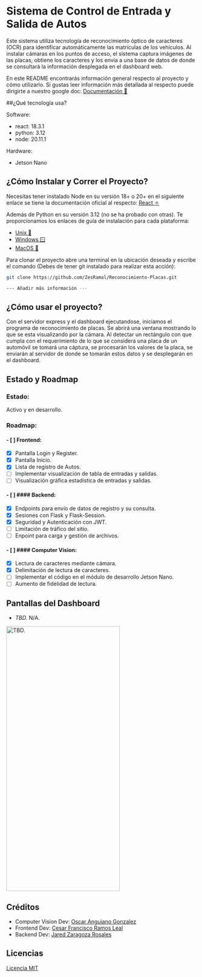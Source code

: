 # Sistema de Control de Entrada y Salida de Autos

Este sistema utiliza tecnología de reconocimiento óptico de caracteres (OCR) para identificar automáticamente las matrículas de los vehículos. Al instalar cámaras en los puntos de acceso, el sistema captura imágenes de las placas, obtiene los caracteres y los envía a una base de datos de donde se consultará la información desplegada en el dashboard web.

En este README encontrarás información general respecto al proyecto y cómo utilizarlo. Si gustas leer información más detallada al respecto puede dirigirte a nuestro google doc: [Documentación 📄](https://docs.google.com/document/d/1g2XP08FGQq8FJmYp_3psSb1SsMw6X24vORQCKUahHkM/edit?usp=sharing)

##¿Qué tecnología usa?

Software:

- react: 18.3.1
- python: 3.12
- node: 20.11.1

Hardware:

- Jetson Nano

## ¿Cómo Instalar y Correr el Proyecto?

Necesitas tener instalado Node en su versión 18+ o 20+ en el siguiente enlace se tiene la documentación oficial al respecto: [React ⚛️](https://nodejs.org/en/learn/getting-started/how-to-install-nodejs#how-to-install-nodejs)

Además de Python en su versión 3.12 (no se ha probado con otras). Te proporcionamos los enlaces de guía de instalación para cada plataforma:

- [Unix 🐧](https://docs.python.org/3/using/unix.html)
- [Windows 🪟](https://docs.python.org/3/using/windows.html)
- [MacOS 🍎](https://docs.python.org/3/using/mac.html)

Para clonar el proyecto abre una terminal en la ubicación deseada y escribe el comando (Debes de tener git instalado para realizar esta acción):

```bash
git clone https://github.com/ZesRamal/Reconocimiento-Placas.git
```

```bash
--- Añadir más información ---
```

## ¿Cómo usar el proyecto?

Con el servidor express y el dashboard ejecutandose, iniciamos el programa de reconocimiento de placas. Se abrirá una ventana mostrando lo que se esta visualizando por la cámara. Al detectar un rectángulo con que cumpla con el requerimiento de lo que se considera una placa de un automóvil se tomará una cáptura, se procesarán los valores de la placa, se enviarán al servidor de donde se tomarán estos datos y se desplegarán en el dashboard.

## Estado y Roadmap

### Estado:

Activo y en desarrollo.

### Roadmap:

#### - [ ] Frontend:
  - [x] Pantalla Login y Register.
  - [x] Pantalla Inicio.
  - [x] Lista de registro de Autos.
  - [ ] Implementar visualización de tabla de entradas y salidas.
  - [ ] Visualización gráfica estadística de entradas y salidas.
        
#### - [ ] #### Backend:
  - [x] Endpoints para envío de datos de registro y su consulta.
  - [x] Sesiones con Flask y Flask-Session.
  - [x] Seguridad y Autenticación con JWT.
  - [ ] Limitación de tráfico del sitio.
  - [ ] Enpoint para carga y gestión de archivos.
        
#### - [ ] #### Computer Vision:
  - [x] Lectura de caracteres mediante cámara.
  - [x] Delimitación de lectura de caracteres.
  - [ ] Implementar el código en el módulo de desarrollo Jetson Nano.
  - [ ] Aumento de fidelidad de lectura.

## Pantallas del Dashboard

- _TBD._ N/A.

<img src="READMEAppScreenshots/TBD.jpg" width="300" height="700" alt="TBD.">

## Créditos

- Computer Vision Dev: [Oscar Anguiano Gonzalez](https://github.com/Oscar060502)
- Frontend Dev: [Cesar Francisco Ramos Leal](https://github.com/ZesRamal)
- Backend Dev: [Jared Zaragoza Rosales](https://github.com/K0i0s)

## Licencias

[Licencia MIT](LICENSE)
